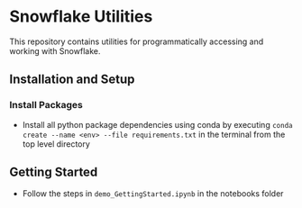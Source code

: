 # Snowflake Utilities

This repository contains utilities for programmatically accessing and working with Snowflake.

## Installation and Setup

### Install Packages

- Install all python package dependencies using conda by executing `conda create --name <env> --file requirements.txt` in the terminal from the top level directory

## Getting Started

- Follow the steps in `demo_GettingStarted.ipynb` in the notebooks folder

